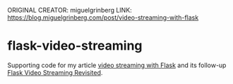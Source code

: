 ORIGINAL CREATOR: miguelgrinberg
LINK: https://blog.miguelgrinberg.com/post/video-streaming-with-flask 

flask-video-streaming
=====================

Supporting code for my article [video streaming with Flask](http://blog.miguelgrinberg.com/post/video-streaming-with-flask) and its follow-up [Flask Video Streaming Revisited](http://blog.miguelgrinberg.com/post/flask-video-streaming-revisited).
